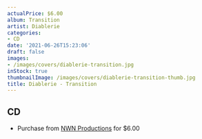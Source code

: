 ```yaml
---
actualPrice: $6.00
album: Transition
artist: Diablerie
categories:
- CD
date: '2021-06-26T15:23:06'
draft: false
images:
- /images/covers/diablerie-transition.jpg
inStock: true
thumbnailImage: /images/covers/diablerie-transition-thumb.jpg
title: Diablerie - Transition
---
```


## CD
* Purchase from [NWN Productions](http://shop.nwnprod.com/index.php?route=product/product&path=93&product_id=767&sort=pd.name&order=ASC) for $6.00
